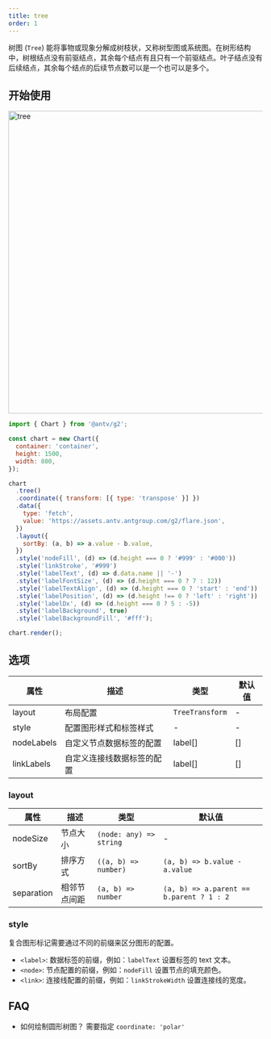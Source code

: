 ```yaml
---
title: tree
order: 1
---
```


树图 (`Tree`) 能将事物或现象分解成树枝状，又称树型图或系统图。在树形结构中，树根结点没有前驱结点，其余每个结点有且只有一个前驱结点。叶子结点没有后续结点，其余每个结点的后续节点数可以是一个也可以是多个。

## 开始使用

<img alt="tree" src="https://mdn.alipayobjects.com/huamei_qa8qxu/afts/img/A*srsgT7Tb6jQAAAAAAAAAAAAADmJ7AQ/original
" width="600" />

```js
import { Chart } from '@antv/g2';

const chart = new Chart({
  container: 'container',
  height: 1500,
  width: 800,
});

chart
  .tree()
  .coordinate({ transform: [{ type: 'transpose' }] })
  .data({
    type: 'fetch',
    value: 'https://assets.antv.antgroup.com/g2/flare.json',
  })
  .layout({
    sortBy: (a, b) => a.value - b.value,
  })
  .style('nodeFill', (d) => (d.height === 0 ? '#999' : '#000'))
  .style('linkStroke', '#999')
  .style('labelText', (d) => d.data.name || '-')
  .style('labelFontSize', (d) => (d.height === 0 ? 7 : 12))
  .style('labelTextAlign', (d) => (d.height === 0 ? 'start' : 'end'))
  .style('labelPosition', (d) => (d.height !== 0 ? 'left' : 'right'))
  .style('labelDx', (d) => (d.height === 0 ? 5 : -5))
  .style('labelBackground', true)
  .style('labelBackgroundFill', '#fff');

chart.render();
```

## 选项

| 属性       | 描述                       | 类型            | 默认值 |
| ---------- | -------------------------- | --------------- | ------ |
| layout     | 布局配置                   | `TreeTransform` | -      |
| style      | 配置图形样式和标签样式     | -               | -      |
| nodeLabels | 自定义节点数据标签的配置   | label[]         | []     |
| linkLabels | 自定义连接线数据标签的配置 | label[]         | []     |

### layout

| 属性       | 描述         | 类型                    | 默认值                                   |
| ---------- | ------------ | ----------------------- | ---------------------------------------- |
| nodeSize   | 节点大小     | `(node: any) => string` | -                                        |
| sortBy     | 排序方式     | `((a, b) => number)`    | `(a, b) => b.value - a.value`            |
| separation | 相邻节点间距 | `(a, b) => number`      | `(a, b) => a.parent == b.parent ? 1 : 2` |

### style

复合图形标记需要通过不同的前缀来区分图形的配置。

- `<label>`: 数据标签的前缀，例如：`labelText` 设置标签的 text 文本。
- `<node>`: 节点配置的前缀，例如：`nodeFill` 设置节点的填充颜色。
- `<link>`: 连接线配置的前缀，例如：`linkStrokeWidth` 设置连接线的宽度。

## FAQ

- 如何绘制圆形树图？
  需要指定 `coordinate: 'polar'`
